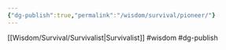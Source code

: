 ```yaml
---
{"dg-publish":true,"permalink":"/wisdom/survival/pioneer/"}
---
```


[[Wisdom/Survival/Survivalist\|Survivalist]]
#wisdom #dg-publish